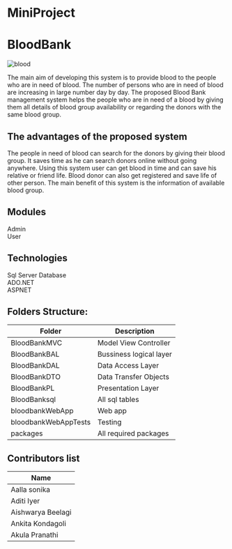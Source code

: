 # MiniProject

# BloodBank
![blood](https://user-images.githubusercontent.com/91585855/140869286-df834c2a-beb9-45a8-b471-4a43e9484b16.gif)

The main aim of developing this system is to provide blood to the people who are in need of blood.
The number of persons who are in need of blood are increasing in large number day by day.
The proposed Blood Bank management system helps the people who are in need of a blood by giving them 
all details of blood group availability or regarding the donors with the same blood group.
## The advantages of the proposed system
The people in need of blood can search for the donors by giving their blood group. It saves time as he can search donors online without going anywhere. 
Using this system user can get blood in time and can save his relative or friend life. Blood donor can also get registered and save life of other person. 
The main benefit of this system is the information of available blood group.
## Modules
Admin</br>
User</br>
## Technologies
Sql Server Database</br>
ADO.NET</br>
ASPNET</br>
## Folders Structure:
Folder | Description |
-------|------------|
BloodBankMVC |Model View Controller|
BloodBankBAL |Bussiness logical layer|
BloodBankDAL |Data Access Layer|
BloodBankDTO |Data Transfer Objects|
BloodBankPL  |Presentation Layer|
BloodBanksql |All sql tables|
bloodbankWebApp|Web app|
bloodbankWebAppTests|Testing|
packages|All required packages|

## Contributors list
Name |
-----|
Aalla sonika|
Aditi Iyer|
Aishwarya Beelagi|
Ankita Kondagoli|
Akula Pranathi|
